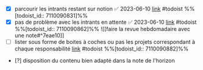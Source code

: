 - [x] parcourir les intrants restant sur notion ✅ 2023-06-10 [link](https://todoist.com/showTask?id=7110090831) #todoist %%[todoist_id:: 7110090831]%%
- [x] pas de problème avec les intrants en attente ✅ 2023-06-10 [link](https://todoist.com/showTask?id=7110090862) #todoist %%[todoist_id:: 7110090862]%%
![[faire la revue hebdomadaire avec une note#^7eae10]]
- [ ] lister sous forme de boites à coches ou pas les projets correspondant à chaque responsabilité [link](https://todoist.com/showTask?id=7110090882) #todoist %%[todoist_id:: 7110090882]%%
- [?] disposition du contenu bien adapté dans la note de l'horizon